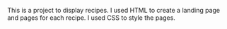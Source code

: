 This is a project to display recipes. I used HTML to create a landing
page and pages for each recipe. I used CSS to style the pages.
